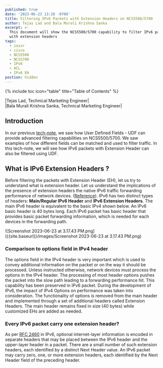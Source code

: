 ```yaml
---
published: true
date: '2023-06-23 13:28 -0700'
title: Filtering IPv6 Packets with Extension Headers on NCS5500/5700
author: Tejas Lad and Bala Murali Krishna Sanka
excerpt: >-
  This document will show the NCS5500/5700 capability to filter IPv6 packets
  with extension headers
tags:
  - iosxr
  - cisco
  - NCS5500
  - NCS5700
  - IPv6
  - ACL
  - IPv6 EH
postion: hidden
---
```

{% include toc icon="table" title="Table of Contents" %}

|Tejas Lad, Technical Marketing Engineer|  
|Bala Murali Krishna Sanka, Technical Marketing Engineer|

## Introduction

In our previous [tech-note](https://xrdocs.io/ncs5500/tutorials/user-defined-field-ncs55xx-and-ncs5xx/), we saw how User Defined Fields - UDF can provide advanced filtering capabilities on NCS5500/5700. We saw examples of how different fields can be matched and used to filter traffic. In this tech-note, we will see how IPv6 packets with Extension Header can also be filtered using UDF. 

## What is IPv6 Extension Headers ?

Before filtering the packets with Extension Header (EH), let us try to understand what is extension header. Let us understand the implications of the presence of extension headers  the native IPv6 traffic forwarding performance of network devices. ([Reference](https://www.cisco.com/en/US/technologies/tk648/tk872/technologies_white_paper0900aecd8054d37d.html)). IPv6 has two distinct types of headers: **Main/Regular IPv6 Header** and **IPv6 Extension Headers**. The main IPv6 header is equivalent to the basic IPv4 shown below. An IPv6 basic header is 40 bytes long. Each IPv6 packet has basic header that provides basic packet forwarding information, which is needed for each devices in the forwarding path.

![Screenshot 2023-06-23 at 3.17.43 PM.png]({{site.baseurl}}/images/Screenshot 2023-06-23 at 3.17.43 PM.png)

### Comparison to options field in IPv4 header

The options field in the IPv4 header is very important which is used to convey additional information on the packet or on the way it should be processed. Unless instructed otherwise, network devices must process the options in the IPv4 header. The processing of most header options pushes the packet into the slow path leading to a forwarding performance hit. This capability has been preserved in IPv6 packet. During the development of IPv6, the impact of IPv4 Options on performance was taken into consideration. The functionality of options is removed from the main header and implemented through a set of additional headers called Extension Headers. The main header remains fixed in size (40 bytes) while customized EHs are added as needed. 

### Every IPv6 packet carry one extension header?

As per [RFC 2460](https://datatracker.ietf.org/doc/html/rfc2460) in IPv6,   optional internet-layer information is encoded in separate headers that may be placed between the IPv6 header and the upper-layer header in a packet.  There are a small number of such extension headers, each identified by a distinct Next Header value. An IPv6 packet may carry zero, one, or more extension headers, each identified by the Next Header field of the preceding header. 





